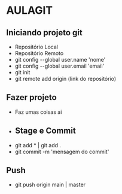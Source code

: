 # AULAGIT
## Iniciando projeto git 
- Repositório Local
- Repositório Remoto
- git config  --global user.name 'nome'
- git config  --global user.email 'email'
- git init 
- git remote add origin (link do repositório)
## Fazer projeto 
- Faz umas coisas ai
- ## Stage e Commit
- git add * | git add .
- git commit -m 'mensagem do commit'
## Push
- git push origin main | master 


